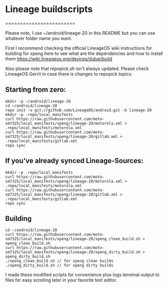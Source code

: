 # Lineage buildscripts
========================

Please note, I use ~/android/lineage-20 in this README but you can use whatever folder name you want.

First I recommend checking the official LineageOS wiki instructions for building for xpeng here to see what are the dependencies and how to install them
https://wiki.lineageos.org/devices/dubai/build

Also please note that repopick.sh isn't always updated. Please check LineageOS Gerrit in case there is changes to repopick topics.

Starting from zero:
---------
    mkdir -p ~/android/lineage-20
    cd ~/android/lineage-20
    repo init -u git://github.com/LineageOS/android.git -b lineage-20
    mkdir -p .repo/local_manifests
    curl https://raw.githubusercontent.com/moto-sm7325/local_manifests/xpeng/lineage-20/motorola.xml > .repo/local_manifests/motorola.xml
    curl https://raw.githubusercontent.com/moto-sm7325/local_manifests/xpeng/lineage-20/gitlab.xml > .repo/local_manifests/gitlab.xml
    repo sync

If you've already synced Lineage-Sources:
----------
    mkdir -p .repo/local_manifests
    curl https://raw.githubusercontent.com/moto-sm7325/local_manifests/xpeng/lineage-20/motorola.xml > .repo/local_manifests/motorola.xml
    curl https://raw.githubusercontent.com/moto-sm7325/local_manifests/xpeng/lineage-20/gitlab.xml > .repo/local_manifests/gitlab.xml
    repo sync

Building
----------
    cd ~/android/lineage-20
    curl https://raw.githubusercontent.com/moto-sm7325/local_manifests/xpeng/lineage-20/xpeng_clean_build.sh > xpeng_clean_build.sh
    curl https://raw.githubusercontent.com/moto-sm7325/local_manifests/xpeng/lineage-20/xpeng_dirty_build.sh > xpeng_dirty_build.sh
    ./xpeng_clean_build.sh // for xpeng clean builds
    ./xpeng_dirty_build.sh // for xpeng dirty builds

I made these modified scripts for convenience plus logs terminal output to files for easy scrolling later in your favorite text editor.
